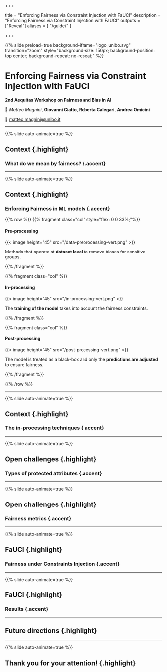  
+++

title = "Enforcing Fairness via Constraint Injection with FaUCI"
description = "Enforcing Fairness via Constraint Injection with FaUCI"
outputs = ["Reveal"]
aliases = [
    "/guide/"
]

+++

{{% slide preload=true background-iframe="logo_unibo.svg" transition="zoom" style="background-size: 150px; background-position: top center; background-repeat: no-repeat;" %}}

# Enforcing Fairness via Constraint Injection with FaUCI
**2nd Aequitas Workshop on Fairness and Bias in AI**

🎤 *Matteo Magnini*, **Giovanni Ciatto**, **Roberta Calegari**, **Andrea Omicini**

📧 [matteo.magnini@unibo.it](mailto:gianluca.aguzzi@unibo.it)

---

{{% slide auto-animate=true %}}
## Context {.highlight}
### What do we mean by fairness? {.accent}


---

{{% slide auto-animate=true %}}
## Context {.highlight}
### Enforcing Fairness in ML models {.accent}
{{% row %}}
{{% fragment class="col" style="flex: 0 0 33%;"%}} 
#### Pre-processing

{{< image height="45" src="/data-preprocessing-vert.png" >}}

Methods that operate at **dataset level** to remove biases for sensitive groups.

{{% /fragment %}}

{{% fragment class="col" %}} 
#### In-processing

{{< image height="45" src="/in-processing-vert.png" >}}

The **training of the model** takes into account the fairness constraints.

{{% /fragment %}}

{{% fragment class="col" %}} 
#### Post-processing

{{< image height="45" src="/post-processing-vert.png" >}}

The model is treated as a black-box and only the **predictions are adjusted** to ensure fairness.

{{% /fragment %}}

{{% /row %}}

---

{{% slide auto-animate=true %}}
## Context {.highlight}
### The in-processing techniques {.accent}

---
    
{{% slide auto-animate=true %}}
## Open challenges {.highlight}
### Types of protected attributes {.accent}

---

{{% slide auto-animate=true %}}
## Open challenges {.highlight}
### Fairness metrics {.accent}

---

{{% slide auto-animate=true %}}
## FaUCI {.highlight}
### Fairness under Constraints Injection {.accent}

---

{{% slide auto-animate=true %}}
## FaUCI {.highlight}
### Results {.accent}

---

## Future directions {.highlight}


---

{{% slide auto-animate=true %}}
## Thank you for your attention! {.highlight}
